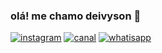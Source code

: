 ### olá! me chamo deivyson 👋
[![instagram](https://img.shields.io/badge/Instagram-E4405F?style=for-the-badge&logo=instagram&logoColor=white)](https://instagram.com/deivysoms?igshid=MzRlODBiNWFlZA==)
[![canal](https://img.shields.io/badge/YouTube-FF0000?style=for-the-badge&logo=youtube&logoColor=white)](https://youtube.com/@tokyo01350)
[![whatisapp](https://img.shields.io/badge/WhatsApp-25D366?style=for-the-badge&logo=whatsapp&logoColor=white)](https://api.whatsapp.com/send?phone=5598999749009)
